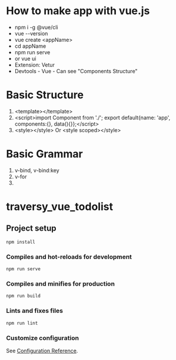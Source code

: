 # How to make app with vue.js

- npm i -g @vue/cli
- vue --version
- vue create \<appName>
- cd appName
- npm run serve
- or vue ui
- Extension: Vetur
- Devtools - Vue - Can see "Components Structure"

# Basic Structure

1. \<template>\</template>
2. \<script>import Component from './'; export default{name: 'app', components:{}, data(){}};\</script>
3. \<style>\</style> Or \<style scoped>\</style>

# Basic Grammar

1. v-bind, v-bind:key
2. v-for
3.

# traversy_vue_todolist

## Project setup

```
npm install
```

### Compiles and hot-reloads for development

```
npm run serve
```

### Compiles and minifies for production

```
npm run build
```

### Lints and fixes files

```
npm run lint
```

### Customize configuration

See [Configuration Reference](https://cli.vuejs.org/config/).
